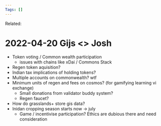 ```yaml
---
Tags: []
---
```

Related: 
# 2022-04-20 Gijs <> Josh

- Token voting / Common wealth participation
	- issues with chains like xDai / Commons Stack
- Regen token aquisition?
- Indian tax implications of holding tokens?
- Multiple accounts on commonwealth? wtf
- Minimum units of regen and fees on cosmos? (for gamifying learning vi exchange)
	- Small donations from validator buddy system?
	- Regen faucet?
- How do grasslands+ store gis data?
- Inidan cropping season starts now -> july
	- Game / incentivise participation? Ethics are dubious there and need consideration